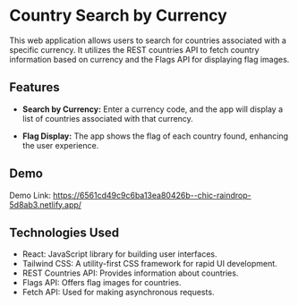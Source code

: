 # Country Search by Currency

This web application allows users to search for countries associated with a specific currency. It utilizes the REST countries API to fetch country information based on currency and the Flags API for displaying flag images.

## Features

- **Search by Currency:** Enter a currency code, and the app will display a list of countries associated with that currency.

- **Flag Display:** The app shows the flag of each country found, enhancing the user experience.

## Demo

Demo Link: https://6561cd49c9c6ba13ea80426b--chic-raindrop-5d8ab3.netlify.app/

## Technologies Used

- React: JavaScript library for building user interfaces.
- Tailwind CSS: A utility-first CSS framework for rapid UI development.
- REST Countries API: Provides information about countries.
- Flags API: Offers flag images for countries.
- Fetch API: Used for making asynchronous requests.

